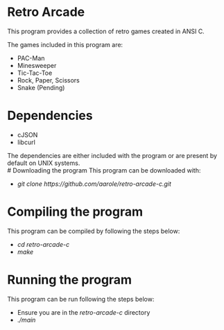 # Retro Arcade

This program provides a collection of retro games created in ANSI C.

The games included in this program are:
<ul>
  <li>PAC-Man</li>
  <li>Minesweeper</li>
  <li>Tic-Tac-Toe</li>
  <li>Rock, Paper, Scissors</li>
  <li>Snake (Pending)</li>
</ul>

# Dependencies
<ul>
  <li>cJSON</li>
  <li>libcurl</li>
</ul>
The dependencies are either included with the program or are present by default on UNIX systems. 
<br>
# Downloading the program
This program can be downloaded with:
<ul>
  <li><i>git clone https://github.com/aarole/retro-arcade-c.git</i></li>
</ul>

# Compiling the program
This program can be compiled by following the steps below:
<ul>
  <li><i>cd retro-arcade-c</i></li>
  <li><i>make</i></li>
</ul>

# Running the program
This program can be run following the steps below:
<ul>
  <li>Ensure you are in the <i>retro-arcade-c</i> directory</li>
  <li><i>./main<i></li>
</ul>
